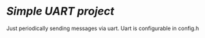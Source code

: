 # _Simple UART project_

Just periodically sending messages via uart. Uart is configurable in config.h
